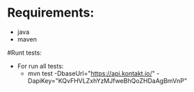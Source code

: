 # Requirements:
 - java
 - maven

#Runt tests:

- For run all tests:
    - mvn test -DbaseUrl="https://api.kontakt.io/" -DapiKey="KQvFHVLZxhYzMJfweBhQoZHDaAgBmVnP"
